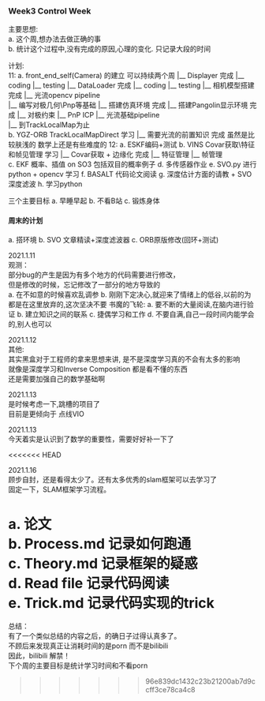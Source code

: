 <!--
 * @Author: Liu Weilong
 * @Date: 2021-01-10 21:25:03
 * @LastEditors: Liu Weilong
 * @LastEditTime: 2021-01-20 07:52:16
 * @Description: 
-->


### Week3  Control Week
主要思想: <br>
a. 这个周,想办法去做正确的事<br>
b. 统计这个过程中,没有完成的原因,心理的变化. 只记录大段的时间<br>

计划:<br>
11:
   a. front_end_self(Camera) 的建立 可以持续两个周
        |__ Displayer                完成
            |__ coding
            |__ testing
        |__ DataLoader               完成
            |__ coding
            |__ testing
        |__ 相机模型搭建               完成
        |__ 光流opencv pipeline       
        |__ 编写对极几何\Pnp等基础
            |__ 搭建仿真环境           完成
            |__ 搭建Pangolin显示环境   完成
            |__ 对极约束
            |__ PnP ICP
        |__ 光流基础pipeline                
        |__ 到TrackLocalMap为止       
    b. YGZ-ORB TrackLocalMapDirect 学习 
        |__ 需要光流的前置知识             完成 虽然是比较肤浅的 数学上还是有些难度的
12:
    a. ESKF编码+测试
    b. VINS Covar获取\特征和帧见管理 学习 
        |__ Covar获取 + 边缘化     完成
        |__ 特征管理
        |__ 帧管理      
    c. EKF 概率、插值 on SO3 包括双目的概率例子
    d. 多传感器作业
    e. SVO.py 进行python + opencv 学习
    f. BASALT 代码论文阅读
    g. 深度估计方面的请教 + SVO 深度滤波
    h. 学习python

三个主要目标
a. 早睡早起
b. 不看B站
c. 锻炼身体


#### 周末的计划
a. 搭环境
b. SVO 文章精读+深度滤波器
c. ORB原版修改(回环+测试)

2021.1.11<br>
观测：<br>
部分bug的产生是因为有多个地方的代码需要进行修改，<br>
但是修改的时候，忘记修改了一部分的地方导致的<br>
a. 在不如意的时候喜欢乱调参
b. 刚刚下定决心,就迎来了情绪上的低谷,以前的为都是在这里放弃的,这次坚决不要
书魔的飞轮:
a. 要不断的大量阅读,在脑内进行验证
b. 建立知识之间的联系
c. 捷偶学习和工作
d. 不要自满,自己一段时间内能学会的,别人也可以

2021.1.12<br>
其他:<br>
其实黑盒对于工程师的拿来思想来讲, 是不是深度学习真的不会有太多的影响<br>
就像是深度学习和Inverse Composition 都是看不懂的东西<br>
还是需要加强自己的数学基础啊<br>

2021.1.13<br>
是时候考虑一下,跳槽的项目了<br>
目前是更倾向于 点线VIO 

2021.1.13<br>
今天着实是认识到了数学的重要性，需要好好补一下了

<<<<<<< HEAD

2021.1.16<br>
顾步自封，还是看得太少了。还有太多优秀的slam框架可以去学习了<br>
固定一下，SLAM框架学习流程。<br>


a. 论文<br>
b. Process.md 记录如何跑通<br>
c. Theory.md 记录框架的疑惑<br>
d. Read file 记录代码阅读<br>
e. Trick.md 记录代码实现的trick<br>
=======
总结：<br>
有了一个类似总结的内容之后，的确日子过得认真多了。<br>
不顾后来发现真正让消耗时间的是porn 而不是bilibili<br>
因此，bilibili 解禁！<br>
下个周的主要目标是统计学习时间和不看porn
>>>>>>> 96e839dc1432c23b21200ab7d9ccff3ce78ca4c8

